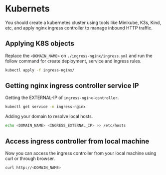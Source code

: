 # Kubernets

You should create a kubernetes cluster using tools like Minikube, K3s, Kind, etc, and apply nginx ingress controller to manage inbound HTTP traffic.

## Applying K8S objects

Replace the `<DOMAIN_NAME>` on `./ingress-nginx/ingress.yml` and run the follow command for create deployment, service and ingress rules.

```sh
kubectl apply -f ingress-nginx/
```

## Getting nginx ingress controller service IP

Getting the EXTERNAL-IP of `ingress-nginx-controller`.

```sh
kubectl get service -n ingress-nginx
```

Adding your domain to resolve local hosts.

```sh
echo <DOMAIN_NAME> <INGRESS_EXTERNAL_IP> >> /etc/hosts
```

## Access ingress controller from local machine

Now you can access the ingress controller from your local machine using curl or through browser.

```sh
curl http://<DOMAIN_NAME>
```
